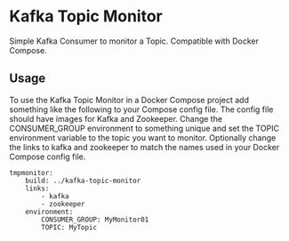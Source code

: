 # Kafka Topic Monitor
Simple Kafka Consumer to monitor a Topic. Compatible with Docker Compose.

## Usage
To use the Kafka Topic Monitor in a Docker Compose project add something like the following to your Compose config file. The config file should have images for Kafka and Zookeeper. Change the CONSUMER_GROUP environment to something unique and set the TOPIC environment variable to the topic you want to monitor. Optionally change the links to kafka and zookeeper to match the names used in your Docker Compose config file.

    tmpmonitor:
        build: ../kafka-topic-monitor
        links:
            - kafka
            - zookeeper
        environment:
            CONSUMER_GROUP: MyMonitor01
            TOPIC: MyTopic
